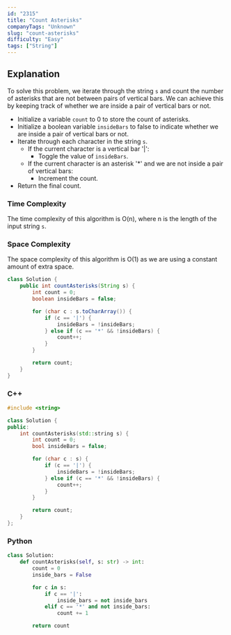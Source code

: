 ```yaml
---
id: "2315"
title: "Count Asterisks"
companyTags: "Unknown"
slug: "count-asterisks"
difficulty: "Easy"
tags: ["String"]
---
```


## Explanation
To solve this problem, we iterate through the string `s` and count the number of asterisks that are not between pairs of vertical bars. We can achieve this by keeping track of whether we are inside a pair of vertical bars or not.

- Initialize a variable `count` to 0 to store the count of asterisks.
- Initialize a boolean variable `insideBars` to false to indicate whether we are inside a pair of vertical bars or not.
- Iterate through each character in the string `s`.
  - If the current character is a vertical bar '|':
    - Toggle the value of `insideBars`.
  - If the current character is an asterisk '*' and we are not inside a pair of vertical bars:
    - Increment the count.
- Return the final count.

### Time Complexity
The time complexity of this algorithm is O(n), where n is the length of the input string `s`.

### Space Complexity
The space complexity of this algorithm is O(1) as we are using a constant amount of extra space.
```java
class Solution {
    public int countAsterisks(String s) {
        int count = 0;
        boolean insideBars = false;

        for (char c : s.toCharArray()) {
            if (c == '|') {
                insideBars = !insideBars;
            } else if (c == '*' && !insideBars) {
                count++;
            }
        }

        return count;
    }
}
```

### C++
```cpp
#include <string>

class Solution {
public:
    int countAsterisks(std::string s) {
        int count = 0;
        bool insideBars = false;

        for (char c : s) {
            if (c == '|') {
                insideBars = !insideBars;
            } else if (c == '*' && !insideBars) {
                count++;
            }
        }

        return count;
    }
};
```

### Python
```python
class Solution:
    def countAsterisks(self, s: str) -> int:
        count = 0
        inside_bars = False

        for c in s:
            if c == '|':
                inside_bars = not inside_bars
            elif c == '*' and not inside_bars:
                count += 1

        return count
```